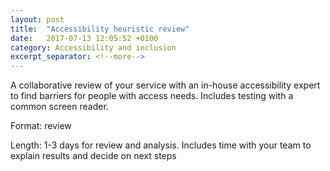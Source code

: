 ```yaml
---
layout: post
title:  "Accessibility heuristic review"
date:   2017-07-13 12:05:52 +0100
category: Accessibility and inclusion
excerpt_separator: <!--more-->
---
```


A collaborative review of your service with an in-house accessibility expert to find barriers for people with access needs. Includes testing with a common screen reader.

Format: review

Length: 1-3 days for review and analysis. Includes time with your team to explain results and decide on next steps
